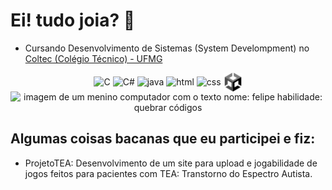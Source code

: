  
 <!--README Julia Alice Leão
afazeres: arrumar os contatos e o gif de estrelas-->
 # Ei! tudo joia? :sunflower: 
- Cursando Desenvolvimento de Sistemas (System Develompment) no <a href="http://www.coltec.ufmg.br/coltec-ufmg/">Coltec (Colégio Técnico) - UFMG </a>
 
<!--Linguagens-->
<div style="display: inline_block" align="center">
  <img alt= "C" align= "center" height= "30" width= "30" src="https://cdn.jsdelivr.net/gh/devicons/devicon/icons/c/c-line.svg"/>
  <img alt="C#" align= "center" height="30" width="30" src="https://cdn.jsdelivr.net/gh/devicons/devicon/icons/csharp/csharp-original.svg"/>
  <img alt= "java" align= "center" height= "30" width= "39" src="https://cdn.jsdelivr.net/gh/devicons/devicon/icons/java/java-original.svg"/>
  <img alt= "html" align= "center" height= "30" width= "30" src="https://cdn.jsdelivr.net/gh/devicons/devicon/icons/html5/html5-plain.svg"/>
  <img alt= "css"  align= "center" height= "30" width= "30" src="https://cdn.jsdelivr.net/gh/devicons/devicon/icons/css3/css3-plain.svg"/>
  <img alt="Unity" align= "center" height="30" width="30" src="https://raw.githubusercontent.com/devicons/devicon/master/icons/unity/unity-original.svg">
 </div >

 <!--Felipe quebrador de código-->
 <div align="center">
<img height="20%" width="40%" alt="imagem de um menino computador com o texto nome: felipe habilidade: quebrar códigos" src="https://user-images.githubusercontent.com/104568516/219909416-491d58bd-74bf-42b5-87b8-e04a66f20f6b.png"/>
</div>

<!--Aplicações das Linguagens-->
## Algumas coisas bacanas que eu participei e fiz:
   - ProjetoTEA: Desenvolvimento de um site para upload e jogabilidade de jogos feitos para pacientes com TEA: Transtorno do Espectro Autista.
 </div>
